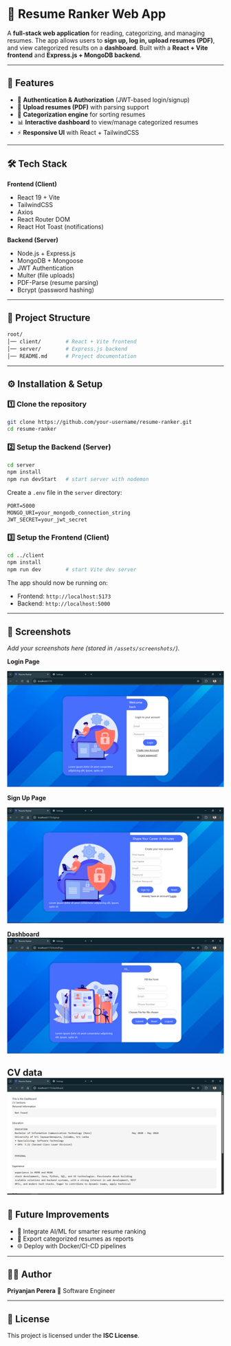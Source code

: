 # 📄 Resume Ranker Web App

A **full-stack web application** for reading, categorizing, and managing resumes. The app allows users to **sign up, log in, upload resumes (PDF)**, and view categorized results on a **dashboard**. Built with a **React + Vite frontend** and **Express.js + MongoDB backend**.

---

## 🚀 Features

* 🔑 **Authentication & Authorization** (JWT-based login/signup)
* 📂 **Upload resumes (PDF)** with parsing support
* 🧠 **Categorization engine** for sorting resumes
* 📊 **Interactive dashboard** to view/manage categorized resumes
* ⚡ **Responsive UI** with React + TailwindCSS

---

## 🛠️ Tech Stack

**Frontend (Client)**

* React 19 + Vite
* TailwindCSS
* Axios
* React Router DOM
* React Hot Toast (notifications)

**Backend (Server)**

* Node.js + Express.js
* MongoDB + Mongoose
* JWT Authentication
* Multer (file uploads)
* PDF-Parse (resume parsing)
* Bcrypt (password hashing)

---

## 📂 Project Structure

```bash
root/
│── client/        # React + Vite frontend
│── server/        # Express.js backend
│── README.md      # Project documentation
```

---

## ⚙️ Installation & Setup

### 1️⃣ Clone the repository

```bash
git clone https://github.com/your-username/resume-ranker.git
cd resume-ranker
```

### 2️⃣ Setup the Backend (Server)

```bash
cd server
npm install
npm run devStart   # start server with nodemon
```

Create a `.env` file in the `server` directory:

```env
PORT=5000
MONGO_URI=your_mongodb_connection_string
JWT_SECRET=your_jwt_secret
```

### 3️⃣ Setup the Frontend (Client)

```bash
cd ../client
npm install
npm run dev        # start Vite dev server
```

The app should now be running on:

* Frontend: `http://localhost:5173`
* Backend: `http://localhost:5000`

---

## 📸 Screenshots

*Add your screenshots here (stored in `/assets/screenshots/`).*

**Login Page**

![Login Page](./assets/Login.PNG)

**Sign Up Page**

![SignUp](./assets/SignUp.PNG)

**Dashboard**
![Dashboard](./assets/homePage.PNG)

**CV data**
![CV data](./assets//output.PNG)
---

## 📌 Future Improvements

* 🤖 Integrate AI/ML for smarter resume ranking
* 📑 Export categorized resumes as reports
* 🌐 Deploy with Docker/CI-CD pipelines

---

## 👨‍💻 Author

**Priyanjan Perera**
🚀 Software Engineer

---

## 📜 License

This project is licensed under the **ISC License**.

